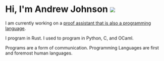 # Hi, I'm Andrew Johnson ![](https://komarev.com/ghpvc/?username=andrew-johnson-4)

I am currently working on a [proof assistant that is also a programming language](https://andrew-johnson-4.github.io/lsts-tutorial/index.html).

I program in Rust. I used to program in Python, C, and OCaml.

Programs are a form of communication. Programming Languages are first and foremost human languages.
